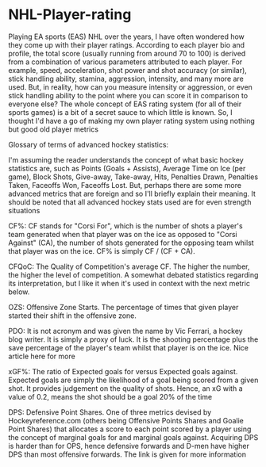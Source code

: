 # NHL-Player-rating

Playing EA sports (EAS) NHL over the years, I have often wondered how they come up with their player ratings. According to each player bio and profile, the total score (usually running from around 70 to 100) is derived from a combination of various parameters attributed to each player. For example, speed, acceleration, shot power and shot accuracy (or similar), stick handling ability, stamina, aggression, intensity, and many more are used. But, in reality, how can you measure intensity or aggression, or even stick handling ability to the point where you can score it in comparison to everyone else? The whole concept of EAS rating system (for all of their sports games) is a bit of a secret sauce to which little is known. So, I thought I'd have a go of making my own player rating system using nothing but good old player metrics

Glossary of terms of advanced hockey statistics:

I'm assuming the reader understands the concept of what basic hockey statistics are, such as Points (Goals + Assists), Average Time on Ice (per game), Block Shots, Give-away, Take-away, Hits, Penalties Drawn, Penalties Taken, Faceoffs Won, Faceoffs Lost. But, perhaps there are some more advanced metrics that are foreign and so I'll briefly explain their meaning. It should be noted that all advanced hockey stats used are for even strength situations

CF%: CF stands for "Corsi For", which is the number of shots a player's team generated when that player was on the ice as opposed to "Corsi Against" (CA), the number of shots generated for the opposing team whilst that player was on the ice. CF% is simply CF / (CF + CA).

CFQoC: The Quality of Competition's average CF. The higher the number, the higher the level of competition. A somewhat debated statistics regarding its interpretation, but I like it when it's used in context with the next metric below.

OZS: Offensive Zone Starts. The percentage of times that given player started their shift in the offensive zone.

PDO: It is not acronym and was given the name by Vic Ferrari, a hockey blog writer. It is simply a proxy of luck. It is the shooting percentage plus the save percentage of the player's team whilst that player is on the ice. Nice article here for more 

xGF%: The ratio of Expected goals for versus Expected goals against. Expected goals are simply the likelihood of a goal being scored from a given shot. It provides judgement on the quality of shots. Hence, an xG with a value of 0.2, means the shot should be a goal 20% of the time

DPS: Defensive Point Shares. One of three metrics devised by Hockeyreference.com (others being Offensive Points Shares and Goalie Point Shares) that allocates a score to each point scored by a player using the concept of marginal goals for and marginal goals against. Acquiring DPS is harder than for OPS, hence defensive forwards and D-men have higher DPS than most offensive forwards. The link is given for more information


